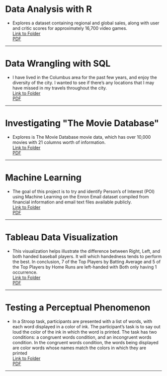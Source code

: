 # Data Analysis with R
- Explores a dataset containing regional and global sales, along with user and critic scores for approximately 16,700 video games.  
[Link to Folder](https://github.com/DT-86/Data-Analyst-Nanodegree/tree/master/Data%20Analysis%20with%20R)  
[PDF](https://github.com/DT-86/Data-Analyst-Nanodegree/blob/master/Data%20Analysis%20with%20R/Videogames-Analysis.pdf)
___
# Data Wrangling with SQL
- I have lived in the Columbus area for the past few years, and enjoy the diversity of the city. I wanted to see if there’s any locations that I may have missed in my travels throughout the city.   
[Link to Folder](https://github.com/DT-86/Data-Analyst-Nanodegree/tree/master/Data%20Wrangling%20with%20SQL)  
[PDF](https://github.com/DT-86/Data-Analyst-Nanodegree/blob/master/Data%20Wrangling%20with%20SQL/Wrangling%20OpenStreetMap%20Data.pdf)
___
# Investigating "The Movie Database"
- Explores is The Movie Database movie data, which has over 10,000 movies with 21 columns worth of information.  
[Link to Folder](https://github.com/DT-86/Data-Analyst-Nanodegree/tree/master/Investigating%20The%20Movie%20Database)  
[PDF](https://github.com/DT-86/Data-Analyst-Nanodegree/blob/master/Investigating%20The%20Movie%20Database/The%20Movie%20Database.pdf)
___
# Machine Learning
- The goal of this project is to try and identify Person’s of Interest (POI) using Machine Learning on the Enron Email dataset compiled from financial information and email text files available publicly.  
[Link to Folder](https://github.com/DT-86/Data-Analyst-Nanodegree/tree/master/Machine%20Learning)  
[PDF](https://github.com/DT-86/Data-Analyst-Nanodegree/blob/master/Machine%20Learning/Enron%20Submission%20Questions.pdf)
___
# Tableau Data Visualization
- This visualization helps illustrate the difference between Right, Left, and both handed baseball players. It will which handedness tends to perform the best. In conclusion, 7 of the Top Players by Batting Average and 5 of the Top Players by Home Runs are left-handed with Both only having 1 occurrence.   
[Link to Folder](https://github.com/DT-86/Data-Analyst-Nanodegree/tree/master/Tableau%20Data%20Visualization)  
[PDF](https://github.com/DT-86/Data-Analyst-Nanodegree/blob/master/Tableau%20Data%20Visualization/baseball_final.pdf)
___
# Testing a Perceptual Phenomenon
- In a Stroop task, participants are presented with a list of words, with each word displayed in a color of ink. The participant’s task is to say out loud the color of the ink in which the word is printed. The task has two conditions: a congruent words condition, and an incongruent words condition. In the congruent words condition, the words being displayed are color words whose names match the colors in which they are printed  
[Link to Folder](https://github.com/DT-86/Data-Analyst-Nanodegree/tree/master/Testing%20a%20Perceptual%20Phenomenon)  
[PDF](https://github.com/DT-86/Data-Analyst-Nanodegree/blob/master/Testing%20a%20Perceptual%20Phenomenon/Testing%20a%20Perceptual%20Phenomenon.pdf)
___

